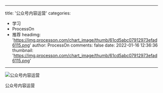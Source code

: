 
---
title: '公众号内容运营'
categories: 
 - 学习
 - ProcessOn
 - 推荐
headimg: 'https://img.processon.com/chart_image/thumb/61cd5abc07912973efad6115.png'
author: ProcessOn
comments: false
date: 2022-01-16 12:36:36
thumbnail: 'https://img.processon.com/chart_image/thumb/61cd5abc07912973efad6115.png'
---

<div>   
<img class="thumb" alt="公众号内容运营" src="https://img.processon.com/chart_image/thumb/61cd5abc07912973efad6115.png" referrerpolicy="no-referrer">
<p>公众号内容运营</p>  
</div>
            